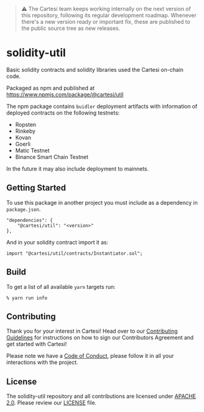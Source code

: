 > :warning: The Cartesi team keeps working internally on the next version of this repository, following its regular development roadmap. Whenever there's a new version ready or important fix, these are published to the public source tree as new releases.

# solidity-util

Basic solidity contracts and solidity libraries used the Cartesi on-chain code.

Packaged as npm and published at https://www.npmjs.com/package/@cartesi/util

The npm package contains `buidler` deployment artifacts with information of deployed contracts on the following testnets:
- Ropsten
- Rinkeby
- Kovan
- Goerli
- Matic Testnet
- Binance Smart Chain Testnet

In the future it may also include deployment to mainnets.

## Getting Started

To use this package in another project you must include as a dependency in `package.json`.

    "dependencies": {
        "@cartesi/util": "<version>"
    },

And in your solidity contract import it as:

    import "@cartesi/util/contracts/Instantiator.sol";

## Build

To get a list of all available `yarn` targets run:

```shell
% yarn run info
```

## Contributing

Thank you for your interest in Cartesi! Head over to our [Contributing Guidelines](CONTRIBUTING.md) for instructions on how to sign our Contributors Agreement and get started with Cartesi!

Please note we have a [Code of Conduct](CODE_OF_CONDUCT.md), please follow it in all your interactions with the project.

## License
The solidity-util repository and all contributions are licensed under
[APACHE 2.0](https://www.apache.org/licenses/LICENSE-2.0). Please review our [LICENSE](LICENSE) file.
